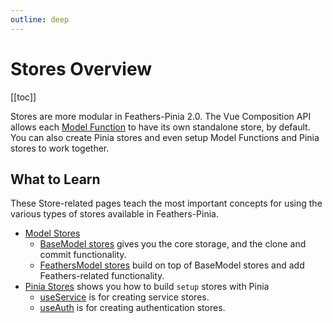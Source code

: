 ```yaml
---
outline: deep
---
```


<script setup>
import Badge from '../components/Badge.vue'

import BlockQuote from '../components/BlockQuote.vue'
</script>

# Stores Overview

[[toc]]

Stores are more modular in Feathers-Pinia 2.0. The Vue Composition API allows each
[Model Function](/guide/model-functions) to have its own standalone store, by default. You can also create Pinia stores
and even setup Model Functions and Pinia stores to work together.

## What to Learn

These Store-related pages teach the most important concepts for using the various types of stores available in
Feathers-Pinia.

- [Model Stores](/guide/model-stores)
  - [BaseModel stores](/guide/use-base-model-stores) gives you the core storage, and the clone and commit functionality.
  - [FeathersModel stores](/guide/use-feathers-model-stores) build on top of BaseModel stores and add Feathers-related
  functionality.
- [Pinia Stores](/guide/pinia-stores) shows you how to build `setup` stores with Pinia
  - [useService](/guide/use-service) is for creating service stores.
  - [useAuth](/guide/use-auth) is for creating authentication stores.
